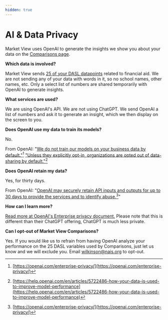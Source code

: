 ```yaml
---
hidden: true
---
```


# AI & Data Privacy

Market View uses OpenAI to generate the insights we show you about your data on the [Comparisons page](https://marketview.nais.org/comparisons).

**Which data is involved?**

Market View sends [25 of your DASL datapoints](https://docs.marketview.nais.org/nais/comparisons/data-used-in-comparisons) related to financial aid. We are not sending any of your data with words in it, so no school names, other names, etc. Only a select list of numbers are shared temporarily with OpenAI to generate insights.&#x20;

**What services are used?**

We are using OpenAI's API. We are not using ChatGPT.  We send OpenAI a list of numbers and ask it to generate an insight, which we then display on the screen to you.

**Does OpenAI use my data to train its models?**

No.&#x20;

From OpenAI: "[We do not train our models on your business data by default."](#user-content-fn-1)[^1] ["Unless they explicitly opt-in, organizations are opted out of data-sharing by default."](#user-content-fn-2)[^2]

**Does OpenAI retain my data?**

Yes, for thirty days.&#x20;

From OpenAI: "[OpenAI may securely retain API inputs and outputs for up to 30 days to provide the services and to identify abuse.](#user-content-fn-3)[^3]"

**How can I learn more?**

[Read more at OpenAI's Enterprise privacy document.](https://openai.com/enterprise-privacy/) Please note that this is different than their ChatGPT offering, ChatGPT is much less private.

**Can I opt-out of Market View Comparisons?**

Yes. If you would like us to refrain from having OpenAI analyze your performance on the 25 DASL variables used by Comparisons, just let us know and we will exclude you. Email wilkinson@nais.org to opt-out.

[^1]: [https://openai.com/enterprise-privacy/](https://openai.com/enterprise-privacy/)

[^2]: [https://help.openai.com/en/articles/5722486-how-your-data-is-used-to-improve-model-performance](https://help.openai.com/en/articles/5722486-how-your-data-is-used-to-improve-model-performance)

[^3]: [https://openai.com/enterprise-privacy/](https://openai.com/enterprise-privacy/)

